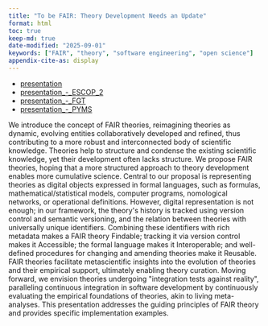 ```yaml
---
title: "To be FAIR: Theory Development Needs an Update"
format: html
toc: true
keep-md: true
date-modified: "2025-09-01"
keywords: ["FAIR", "theory", "software engineering", "open science"]
appendix-cite-as: display
---
```


* [presentation](presentation.html)
* [presentation_-_ESCOP_2](presentation_-_ESCOP_2.html)
* [presentation_-_FGT](presentation_-_FGT.html)
* [presentation_-_PYMS](presentation_-_PYMS.html)


We introduce the concept of FAIR theories, reimagining theories as dynamic, evolving entities collaboratively developed and refined, thus contributing to a more robust and interconnected body of scientific knowledge.
Theories help to structure and condense the existing scientific knowledge, yet their development often lacks structure.
We propose FAIR theories, hoping that a more structured approach to theory development enables more cumulative science.
Central to our proposal is representing theories as digital objects expressed in formal languages, such as formulas, mathematical/statistical models, computer programs, nomological networks, or operational definitions. 
However, digital representation is not enough; in our framework, the theory's history is tracked using version control and semantic versioning, and the relation between theories with universally unique identifiers.
Combining these identifiers with rich metadata makes a FAIR theory Findable; tracking it via version control makes it Accessible; the formal language makes it Interoperable; and well-defined procedures for changing and amending theories make it Reusable.
FAIR theories facilitate metascientific insights into the evolution of theories and their empirical support, ultimately enabling theory curation.
Moving forward, we envision theories undergoing "integration tests against reality", paralleling continuous integration in software development by continuously evaluating the empirical foundations of theories, akin to living meta-analyses. 
This presentation addresses the guiding principles of FAIR theory and provides specific implementation examples.


